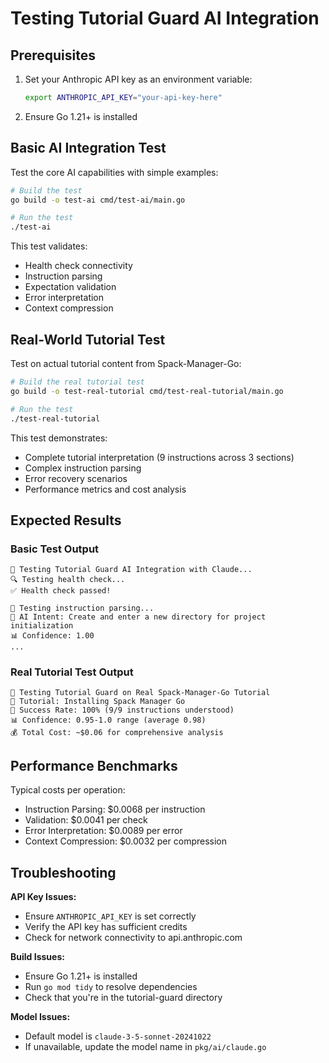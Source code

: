 # Testing Tutorial Guard AI Integration

## Prerequisites

1. Set your Anthropic API key as an environment variable:
   ```bash
   export ANTHROPIC_API_KEY="your-api-key-here"
   ```

2. Ensure Go 1.21+ is installed

## Basic AI Integration Test

Test the core AI capabilities with simple examples:

```bash
# Build the test
go build -o test-ai cmd/test-ai/main.go

# Run the test
./test-ai
```

This test validates:
- Health check connectivity
- Instruction parsing
- Expectation validation
- Error interpretation
- Context compression

## Real-World Tutorial Test

Test on actual tutorial content from Spack-Manager-Go:

```bash
# Build the real tutorial test
go build -o test-real-tutorial cmd/test-real-tutorial/main.go

# Run the test
./test-real-tutorial
```

This test demonstrates:
- Complete tutorial interpretation (9 instructions across 3 sections)
- Complex instruction parsing
- Error recovery scenarios
- Performance metrics and cost analysis

## Expected Results

### Basic Test Output
```
🧠 Testing Tutorial Guard AI Integration with Claude...
🔍 Testing health check...
✅ Health check passed!

📖 Testing instruction parsing...
🎯 AI Intent: Create and enter a new directory for project initialization
📊 Confidence: 1.00
...
```

### Real Tutorial Test Output
```
🔬 Testing Tutorial Guard on Real Spack-Manager-Go Tutorial
📖 Tutorial: Installing Spack Manager Go
🎯 Success Rate: 100% (9/9 instructions understood)
📊 Confidence: 0.95-1.0 range (average 0.98)
💰 Total Cost: ~$0.06 for comprehensive analysis
```

## Performance Benchmarks

Typical costs per operation:
- Instruction Parsing: $0.0068 per instruction
- Validation: $0.0041 per check
- Error Interpretation: $0.0089 per error
- Context Compression: $0.0032 per compression

## Troubleshooting

**API Key Issues:**
- Ensure `ANTHROPIC_API_KEY` is set correctly
- Verify the API key has sufficient credits
- Check for network connectivity to api.anthropic.com

**Build Issues:**
- Ensure Go 1.21+ is installed
- Run `go mod tidy` to resolve dependencies
- Check that you're in the tutorial-guard directory

**Model Issues:**
- Default model is `claude-3-5-sonnet-20241022`
- If unavailable, update the model name in `pkg/ai/claude.go`